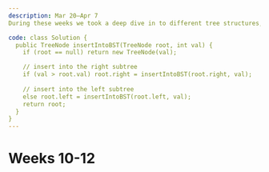 ```yaml
---
description: Mar 20–Apr 7
During these weeks we took a deep dive in to different tree structures, and their difference in definition and applicability. THe main types we covered so far in these weeks included the binary tree, binary search tree, and full tree. We drew the different types of trees on paper and we also questioned on identifying the specific tree structure based on the layout of their nodes. We learned how to implement the binary search tree both iteratively and recursively. I like the recursive approach better, since i think in this case its a little easier to follow along with

code: class Solution {
  public TreeNode insertIntoBST(TreeNode root, int val) {
    if (root == null) return new TreeNode(val);

    // insert into the right subtree
    if (val > root.val) root.right = insertIntoBST(root.right, val);
    
    // insert into the left subtree
    else root.left = insertIntoBST(root.left, val);
    return root;
  }
}
---
```


# Weeks 10-12

